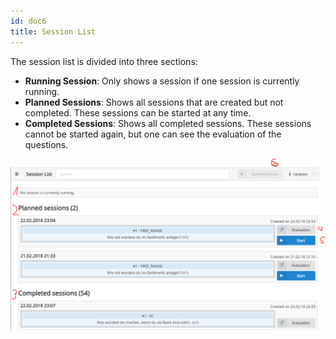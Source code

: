 ```yaml
---
id: doc6
title: Session List
---
```


The session list is divided into three sections:

- **Running Session**: Only shows a session if one session is currently running.
- **Planned Sessions**: Shows all sessions that are created but not completed. These sessions can be started at any time.
- **Completed Sessions**: Shows all completed sessions. These sessions cannot be started again, but one can see the evaluation of the questions.

![Session List](assets/session_list.png)
